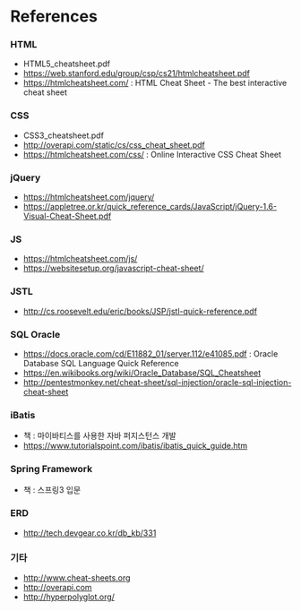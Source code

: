 # References

### HTML

* HTML5_cheatsheet.pdf
* https://web.stanford.edu/group/csp/cs21/htmlcheatsheet.pdf
* https://htmlcheatsheet.com/ : HTML Cheat Sheet - The best interactive cheat sheet

### CSS 

* CSS3_cheatsheet.pdf
* http://overapi.com/static/cs/css_cheat_sheet.pdf
* https://htmlcheatsheet.com/css/ : Online Interactive CSS Cheat Sheet


### jQuery

* https://htmlcheatsheet.com/jquery/
* https://appletree.or.kr/quick_reference_cards/JavaScript/jQuery-1.6-Visual-Cheat-Sheet.pdf


### JS

* https://htmlcheatsheet.com/js/
* https://websitesetup.org/javascript-cheat-sheet/


### JSTL

* http://cs.roosevelt.edu/eric/books/JSP/jstl-quick-reference.pdf


### SQL Oracle

* https://docs.oracle.com/cd/E11882_01/server.112/e41085.pdf : Oracle Database SQL Language Quick Reference
* https://en.wikibooks.org/wiki/Oracle_Database/SQL_Cheatsheet
* http://pentestmonkey.net/cheat-sheet/sql-injection/oracle-sql-injection-cheat-sheet


### iBatis

* 책 : 마이바티스를 사용한 자바 퍼지스턴스 개발
* https://www.tutorialspoint.com/ibatis/ibatis_quick_guide.htm


### Spring Framework

* 책 : 스프링3 입문


### ERD

* http://tech.devgear.co.kr/db_kb/331


### 기타
* http://www.cheat-sheets.org
* http://overapi.com
* http://hyperpolyglot.org/
